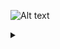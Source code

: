 ![Alt text](https://g.gravizo.com/source/team_roadmap?https://raw.githubusercontent.com/mcleo-d/datahub/add-team-roadmap/docs/synthetic-data-roadmap/team-roadmap.md)

<details> 
<summary></summary>
team_roadmap
  digraph G {
    size ="4,4";
    main [shape=box];
    main -> parse [weight=8];
    parse -> execute;
    main -> init [style=dotted];
    main -> cleanup;
    execute -> { make_string; printf};
    init -> make_string;
    edge [color=red];
    main -> printf [style=bold,label="100 times"];
    make_string [label="make a string"];
    node [shape=box,style=filled,color=".7 .3 1.0"];
    execute -> compare;
  }
team_roadmap
</details>